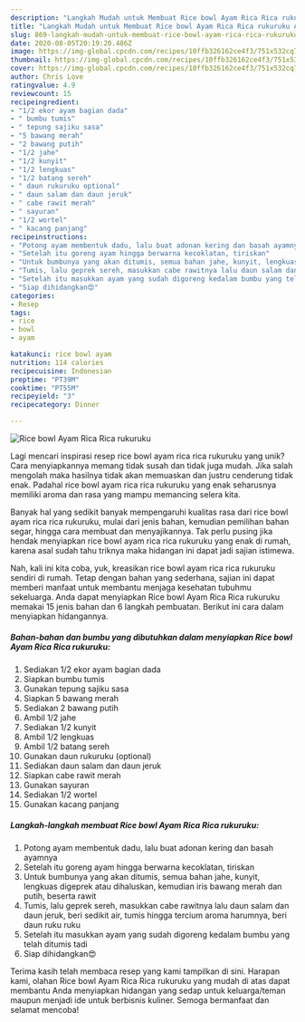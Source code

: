 ```yaml
---
description: "Langkah Mudah untuk Membuat Rice bowl Ayam Rica Rica rukuruku Anti Gagal"
title: "Langkah Mudah untuk Membuat Rice bowl Ayam Rica Rica rukuruku Anti Gagal"
slug: 869-langkah-mudah-untuk-membuat-rice-bowl-ayam-rica-rica-rukuruku-anti-gagal
date: 2020-08-05T20:19:20.486Z
image: https://img-global.cpcdn.com/recipes/10ffb326162ce4f3/751x532cq70/rice-bowl-ayam-rica-rica-rukuruku-foto-resep-utama.jpg
thumbnail: https://img-global.cpcdn.com/recipes/10ffb326162ce4f3/751x532cq70/rice-bowl-ayam-rica-rica-rukuruku-foto-resep-utama.jpg
cover: https://img-global.cpcdn.com/recipes/10ffb326162ce4f3/751x532cq70/rice-bowl-ayam-rica-rica-rukuruku-foto-resep-utama.jpg
author: Chris Love
ratingvalue: 4.9
reviewcount: 15
recipeingredient:
- "1/2 ekor ayam bagian dada"
- " bumbu tumis"
- " tepung sajiku sasa"
- "5 bawang merah"
- "2 bawang putih"
- "1/2 jahe"
- "1/2 kunyit"
- "1/2 lengkuas"
- "1/2 batang sereh"
- " daun rukuruku optional"
- " daun salam dan daun jeruk"
- " cabe rawit merah"
- " sayuran"
- "1/2 wortel"
- " kacang panjang"
recipeinstructions:
- "Potong ayam membentuk dadu, lalu buat adonan kering dan basah ayamnya"
- "Setelah itu goreng ayam hingga berwarna kecoklatan, tiriskan"
- "Untuk bumbunya yang akan ditumis, semua bahan jahe, kunyit, lengkuas digeprek atau dihaluskan, kemudian iris bawang merah dan putih, beserta rawit"
- "Tumis, lalu geprek sereh, masukkan cabe rawitnya lalu daun salam dan daun jeruk, beri sedikit air, tumis hingga tercium aroma harumnya, beri daun ruku ruku"
- "Setelah itu masukkan ayam yang sudah digoreng kedalam bumbu yang telah ditumis tadi"
- "Siap dihidangkan😍"
categories:
- Resep
tags:
- rice
- bowl
- ayam

katakunci: rice bowl ayam 
nutrition: 114 calories
recipecuisine: Indonesian
preptime: "PT39M"
cooktime: "PT55M"
recipeyield: "3"
recipecategory: Dinner

---
```



![Rice bowl Ayam Rica Rica rukuruku](https://img-global.cpcdn.com/recipes/10ffb326162ce4f3/751x532cq70/rice-bowl-ayam-rica-rica-rukuruku-foto-resep-utama.jpg)

Lagi mencari inspirasi resep rice bowl ayam rica rica rukuruku yang unik? Cara menyiapkannya memang tidak susah dan tidak juga mudah. Jika salah mengolah maka hasilnya tidak akan memuaskan dan justru cenderung tidak enak. Padahal rice bowl ayam rica rica rukuruku yang enak seharusnya memiliki aroma dan rasa yang mampu memancing selera kita.

Banyak hal yang sedikit banyak mempengaruhi kualitas rasa dari rice bowl ayam rica rica rukuruku, mulai dari jenis bahan, kemudian pemilihan bahan segar, hingga cara membuat dan menyajikannya. Tak perlu pusing jika hendak menyiapkan rice bowl ayam rica rica rukuruku yang enak di rumah, karena asal sudah tahu triknya maka hidangan ini dapat jadi sajian istimewa.




Nah, kali ini kita coba, yuk, kreasikan rice bowl ayam rica rica rukuruku sendiri di rumah. Tetap dengan bahan yang sederhana, sajian ini dapat memberi manfaat untuk membantu menjaga kesehatan tubuhmu sekeluarga. Anda dapat menyiapkan Rice bowl Ayam Rica Rica rukuruku memakai 15 jenis bahan dan 6 langkah pembuatan. Berikut ini cara dalam menyiapkan hidangannya.

<!--inarticleads1-->

##### Bahan-bahan dan bumbu yang dibutuhkan dalam menyiapkan Rice bowl Ayam Rica Rica rukuruku:

1. Sediakan 1/2 ekor ayam bagian dada
1. Siapkan  bumbu tumis
1. Gunakan  tepung sajiku sasa
1. Siapkan 5 bawang merah
1. Sediakan 2 bawang putih
1. Ambil 1/2 jahe
1. Sediakan 1/2 kunyit
1. Ambil 1/2 lengkuas
1. Ambil 1/2 batang sereh
1. Gunakan  daun rukuruku (optional)
1. Sediakan  daun salam dan daun jeruk
1. Siapkan  cabe rawit merah
1. Gunakan  sayuran
1. Sediakan 1/2 wortel
1. Gunakan  kacang panjang




<!--inarticleads2-->

##### Langkah-langkah membuat Rice bowl Ayam Rica Rica rukuruku:

1. Potong ayam membentuk dadu, lalu buat adonan kering dan basah ayamnya
1. Setelah itu goreng ayam hingga berwarna kecoklatan, tiriskan
1. Untuk bumbunya yang akan ditumis, semua bahan jahe, kunyit, lengkuas digeprek atau dihaluskan, kemudian iris bawang merah dan putih, beserta rawit
1. Tumis, lalu geprek sereh, masukkan cabe rawitnya lalu daun salam dan daun jeruk, beri sedikit air, tumis hingga tercium aroma harumnya, beri daun ruku ruku
1. Setelah itu masukkan ayam yang sudah digoreng kedalam bumbu yang telah ditumis tadi
1. Siap dihidangkan😍




Terima kasih telah membaca resep yang kami tampilkan di sini. Harapan kami, olahan Rice bowl Ayam Rica Rica rukuruku yang mudah di atas dapat membantu Anda menyiapkan hidangan yang sedap untuk keluarga/teman maupun menjadi ide untuk berbisnis kuliner. Semoga bermanfaat dan selamat mencoba!
